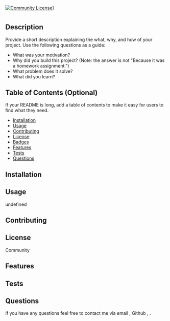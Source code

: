 
  [![Community License](https://img.shields.io/badge/license-Community-blue.svg)](http://www.gnu.org/licenses/Community-3.0)]

  # 
  
  ## Description
  
  Provide a short description explaining the what, why, and how of your project. Use the following questions as a guide:
  - What was your motivation?
  - Why did you build this project? (Note: the answer is not "Because it was a homework assignment.")
  - What problem does it solve?
  - What did you learn?
  
  ## Table of Contents (Optional)
  If your README is long, add a table of contents to make it easy for users to find what they need.
  - [Installation](#installation)
  - [Usage](#usage)
  - [Contributing](#contributing)
  - [License](#license)
  - [Badges](#badges)
  - [Features](#features)
  - [Tests](#test)
  - [Questions](#questions)
 
  ## Installation
  
 
  
  ## Usage
  undefined

  
  ## Contributing
  

  
  ## License
  Community
 

  ## Features
 
  
  ## Tests
  
 
  
  ## Questions
  If you have any questions feel free to contact me via email , Github , .
  
